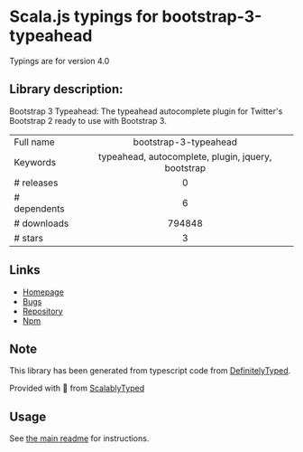 
# Scala.js typings for bootstrap-3-typeahead

Typings are for version 4.0

## Library description:
Bootstrap 3 Typeahead: The typeahead autocomplete plugin for Twitter's Bootstrap 2 ready to use with Bootstrap 3.

|                    |                 |
| ------------------ | :-------------: |
| Full name          | bootstrap-3-typeahead |
| Keywords           | typeahead, autocomplete, plugin, jquery, bootstrap |
| # releases         | 0 |
| # dependents       | 6 |
| # downloads        | 794848 |
| # stars            | 3 |

## Links
- [Homepage](https://github.com/bassjobsen/Bootstrap-3-Typeahead/)
- [Bugs](https://github.com/bassjobsen/Bootstrap-3-Typeahead/issues)
- [Repository](https://github.com/bassjobsen/Bootstrap-3-Typeahead)
- [Npm](https://www.npmjs.com/package/bootstrap-3-typeahead)
    


## Note
This library has been generated from typescript code from [DefinitelyTyped](https://definitelytyped.org).

Provided with :purple_heart: from [ScalablyTyped](https://github.com/oyvindberg/ScalablyTyped)

## Usage
See [the main readme](../../readme.md) for instructions.


